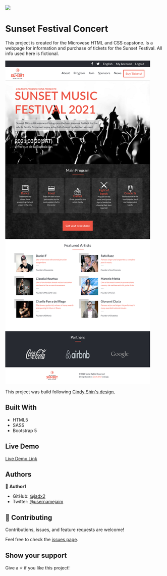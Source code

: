 ![](https://img.shields.io/badge/Microverse-blueviolet)

# Sunset Festival Concert

This project is created for the Microvese HTML and CSS capstone.
Is a webpage for information and purchase of tickets for the Sunset Festival.
All info used here is fictional.

![screenshot](./assets/images/screenshot.png)

This project was build following [Cindy Shin's design.](https://www.behance.net/gallery/29845175/CC-Global-Summit-2015)

## Built With

- HTML5
- SASS
- Bootstrap 5

## Live Demo

[Live Demo Link](https://jadx2.github.io/concert_capstone/)

## Authors

👤 **Author1**

- GitHub: [@jadx2](https://github.com/jadx2)
- Twitter: [@usernamejaim](https://twitter.com/usernamejaim)

## 🤝 Contributing

Contributions, issues, and feature requests are welcome!

Feel free to check the [issues page](issues/).

## Show your support

Give a ⭐️ if you like this project!

